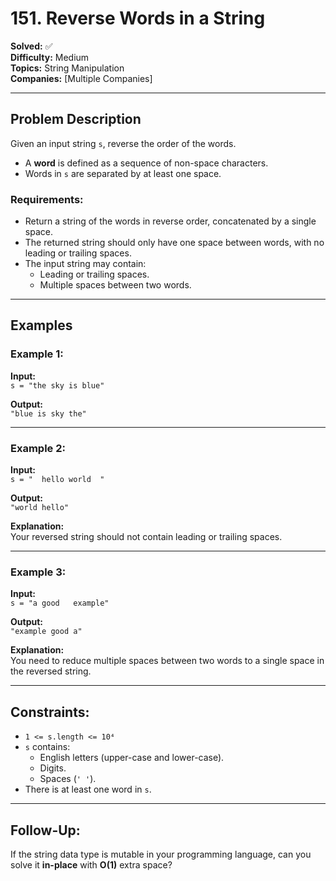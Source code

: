 # 151. Reverse Words in a String

**Solved:** ✅  
**Difficulty:** Medium  
**Topics:** String Manipulation  
**Companies:** [Multiple Companies]

---

## Problem Description

Given an input string `s`, reverse the order of the words.

- A **word** is defined as a sequence of non-space characters.
- Words in `s` are separated by at least one space.

### Requirements:
- Return a string of the words in reverse order, concatenated by a single space.
- The returned string should only have one space between words, with no leading or trailing spaces.
- The input string may contain:
  - Leading or trailing spaces.
  - Multiple spaces between two words.

---

## Examples

### Example 1:
**Input:**  
`s = "the sky is blue"`

**Output:**  
`"blue is sky the"`

---

### Example 2:
**Input:**  
`s = "  hello world  "`

**Output:**  
`"world hello"`

**Explanation:**  
Your reversed string should not contain leading or trailing spaces.

---

### Example 3:
**Input:**  
`s = "a good   example"`

**Output:**  
`"example good a"`

**Explanation:**  
You need to reduce multiple spaces between two words to a single space in the reversed string.

---

## Constraints:

- `1 <= s.length <= 10⁴`
- `s` contains:
  - English letters (upper-case and lower-case).
  - Digits.
  - Spaces (`' '`).
- There is at least one word in `s`.

---

## Follow-Up:

If the string data type is mutable in your programming language, can you solve it **in-place** with **O(1)** extra space?
